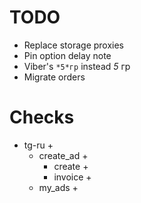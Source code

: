 # TODO

- Replace storage proxies
- Pin option delay note
- Viber's `*5*гр` instead *5* гр
- Migrate orders

# Checks

- tg-ru +
  - create_ad +
    - create +
    - invoice +
  - my_ads +
